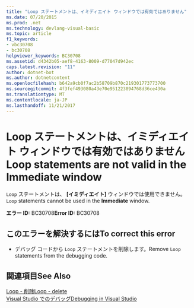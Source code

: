 ```yaml
---
title: "Loop ステートメントは、イミディエイト ウィンドウでは有効ではありません"
ms.date: 07/20/2015
ms.prod: .net
ms.technology: devlang-visual-basic
ms.topic: article
f1_keywords:
- vbc30708
- bc30708
helpviewer_keywords: BC30708
ms.assetid: d4342b05-aef8-4163-8009-d77047d942ec
caps.latest.revision: "11"
author: dotnet-bot
ms.author: dotnetcontent
ms.openlocfilehash: b642a9cb0f7ac2b58709b870c219301773773700
ms.sourcegitcommit: 4f3fef493080a43e70e951223894768d36ce430a
ms.translationtype: MT
ms.contentlocale: ja-JP
ms.lasthandoff: 11/21/2017
---
```

# <a name="loop-statements-are-not-valid-in-the-immediate-window"></a><span data-ttu-id="d616f-102">Loop ステートメントは、イミディエイト ウィンドウでは有効ではありません</span><span class="sxs-lookup"><span data-stu-id="d616f-102">Loop statements are not valid in the Immediate window</span></span>
<span data-ttu-id="d616f-103">`Loop` ステートメントは、 **[イミディエイト]** ウィンドウでは使用できません。</span><span class="sxs-lookup"><span data-stu-id="d616f-103">`Loop` statements cannot be used in the **Immediate** window.</span></span>  
  
 <span data-ttu-id="d616f-104">**エラー ID:** BC30708</span><span class="sxs-lookup"><span data-stu-id="d616f-104">**Error ID:** BC30708</span></span>  
  
## <a name="to-correct-this-error"></a><span data-ttu-id="d616f-105">このエラーを解決するには</span><span class="sxs-lookup"><span data-stu-id="d616f-105">To correct this error</span></span>  
  
-   <span data-ttu-id="d616f-106">デバッグ コードから `Loop` ステートメントを削除します。</span><span class="sxs-lookup"><span data-stu-id="d616f-106">Remove `Loop` statements from the debugging code.</span></span>  
  
## <a name="see-also"></a><span data-ttu-id="d616f-107">関連項目</span><span class="sxs-lookup"><span data-stu-id="d616f-107">See Also</span></span>  
 [<span data-ttu-id="d616f-108">Loop - 削除</span><span class="sxs-lookup"><span data-stu-id="d616f-108">Loop - delete</span></span>](http://msdn.microsoft.com/en-us/707e1afe-71d1-4ebd-83fd-3fa6a8e38e57)  
 [<span data-ttu-id="d616f-109">Visual Studio でのデバッグ</span><span class="sxs-lookup"><span data-stu-id="d616f-109">Debugging in Visual Studio</span></span>](/visualstudio/debugger/debugging-in-visual-studio)
